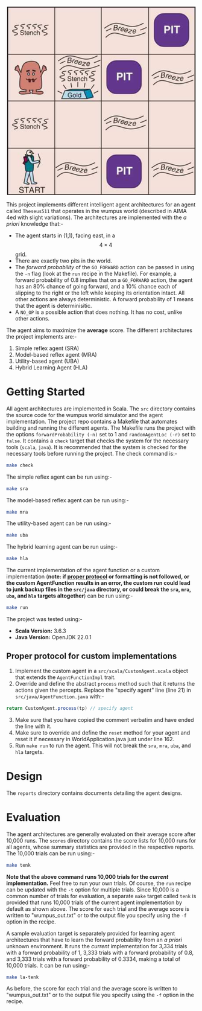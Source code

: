 <p align="center">
  <img src="wumpus-world.png" width="500">
</p>

This project implements different intelligent agent architectures for an agent called `Theseus511` that operates in the wumpus world (described in AIMA 4ed with slight variations). The architectures are implemented with the *a priori* knowledge that:-

+ The agent starts in (1,1), facing east, in a $$4 \times 4$$ grid.
+ There are exactly two pits in the world.
+ The *forward probability* of the `GO_FORWARD` action can be passed in using the `-n` flag (look at the `run` recipe in the Makefile). For example, a forward probability of 0.8 implies that on a `GO_FORWARD` action, the agent has an 80% chance of going forward, and a 10% chance each of slipping to the right or the left while keeping its orientation intact. All other actions are always deterministic. A forward probability of 1 means that the agent is determinisitic.
+ A `NO_OP` is a possible action that does nothing. It has no cost, unlike other actions.

The agent aims to maximize the **average** score. The different architectures the project implements are:-

1. Simple reflex agent (SRA)
2. Model-based reflex agent (MRA) 
3. Utility-based agent (UBA)
4. Hybrid Learning Agent (HLA)

# Getting Started

All agent architectures are implemented in Scala. The `src` directory contains the source code for the wumpus world simulator and the agent implementation. The project repo contains a Makefile that automates building and running the different agents. The Makefile runs the project with the options `forwardProbability (-n)` set to 1 and `randomAgentLoc (-r)` set to `false`. It contains a `check` target that checks the system for the necessary tools (`scala`, `java`). It is recommended that the system is checked for the necessary tools before running the project. The check command is:-
```zsh
make check
```
The simple reflex agent can be run using:-
```zsh
make sra
```
The model-based reflex agent can be run using:-
```zsh
make mra
```
The utility-based agent can be run using:-
```zsh
make uba
```
The hybrid learning agent can be run using:-
```zsh
make hla
```
The current implementation of the agent function or a custom implementation (**note: if [proper protocol](#proper-protocol-for-custom-implementations) or formatting is not followed, or the custom AgentFunction results in an error, the custom run could lead to junk backup files in the `src/java` directory, or could break the `sra`, `mra`, `uba`, and `hla` targets altogether**) can be run using:-
```zsh
make run
```
The project was tested using:-

+ **Scala Version:** 3.6.3
+ **Java Version:** OpenJDK 22.0.1

## Proper protocol for custom implementations

1. Implement the custom agent in a `src/scala/CustomAgent.scala` object that extends the `AgentFunctionImpl` trait.
2. Override and define the abstract `process` method such that it returns the actions given the percepts. Replace the "specify agent" line (line 21) in `src/java/AgentFunction.java` with:-
```java
return CustomAgent.process(tp) // specify agent
```
3. Make sure that you have copied the comment verbatim and have ended the line with it.
4. Make sure to override and define the `reset` method for your agent and reset it if necessary in WorldApplication.java just under line 162.
4. Run `make run` to run the agent. This will not break the `sra`, `mra`, `uba`, and `hla` targets.

# Design

The `reports` directory contains documents detailing the agent designs.

# Evaluation

The agent architectures are generally evaluated on their average score after 10,000 runs. The `scores` directory contains the score lists for 10,000 runs for all agents, whose summary statistics are provided in the respective reports. The 10,000 trials can be run using:-
```zsh
make tenk
```
**Note that the above command runs 10,000 trials for the *current* implementation.** Feel free to run your own trials. Of course, the `run` recipe can be updated with the `-t` option for multiple trials. Since 10,000 is a common number of trials for evaluation, a separate `make` target called `tenk` is provided that runs 10,000 trials of the current agent implementation by default as shown above. The score for each trial and the average score is written to "wumpus_out.txt" or to the output file you specify using the `-f` option in the recipe.

A sample evaluation target is separately provided for learning agent architectures that have to learn the forward probability from an *a priori* unknown environment. It runs the *current* implementation for 3,334 trials with a forward probability of 1, 3,333 trials with a forward probability of 0.8, and 3,333 trials with a forward probability of 0.3334, making a total of 10,000 trials. It can be run using:-
```zsh
make la-tenk
```
As before, the score for each trial and the average score is written to "wumpus_out.txt" or to the output file you specify using the `-f` option in the recipe.
